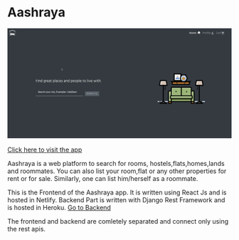 # Aashraya

![main img](https://github.com/Kaushal-Dhungel/aashraya/blob/master/thumbnails/ss2.png)

[Click here to visit the app](https://aashraya.netlify.app/)

Aashraya is a web platform to search for rooms, hostels,flats,homes,lands and roommates.
You can also list your room,flat or any other properties for rent or for sale.
Similarly, one can list him/herself as a roommate. 

This is the Frontend of the Aashraya app. It is written using React Js and is hosted in Netlify.
Backend Part is written with Django Rest Framework and is hosted in Heroku.
[Go to Backend](https://github.com/Kaushal-Dhungel/aashraya)

The frontend and backend are comletely separated and connect only using the rest apis.
